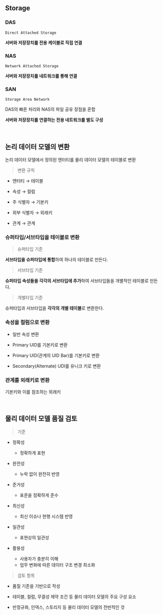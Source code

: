 ## Storage

### DAS

    Direct Attached Storage

**서버와 저장장치를 전용 케이블로 직접 연결**

### NAS

    Network Attached Storage

**서버와 저장장치를 네트워크를 통해 연결**

### SAN

    Storage Area Network

DAS의 빠른 처리와 NAS의 파일 공유 장점을 혼합

**서버와 저장장치를 연결하는 전용 네트워크를 별도 구성**

<br/>

## 논리 데이터 모델의 변환

논리 데이터 모델에서 정의된 엔터티를 물리 데이터 모델의 테이블로 변환

> 변환 규칙 

- 엔터티 → 테이블

- 속성 → 컬럼

- 주 식별자 → 기본키

- 외부 식별자 → 외래키

- 관계 → 관계

### 슈퍼타입/서브타입을 테이블로 변환

> 슈퍼타입 기준

**서브타입을 슈퍼타입에 통합**하여 하나의 테이블로 만든다.

> 서브타입 기준

**슈퍼타입 속성들을 각각의 서브타입에 추가**하여 서브타입들을 개별적인 테이블로 만든다.

> 개별타입 기준

슈퍼타입과 서브타입을 **각각의 개별 테이블**로 변환한다.


### 속성을 컬럼으로 변환

- 일반 속성 변환

- Primary UID를 기본키로 변환

- Primary UID(관계의 UID Bar)를 기본키로 변환

- Secondary(Alternate) UDI를 유니크 키로 변환

### 관계를 외래키로 변환

기본키와 이를 참조하는 외래키

<br/>

## 물리 데이터 모델 품질 검토

> 기준

- 정확성
    - 정확하게 표현

- 완전성
    - 누락 없이 완전히 반영

- 준거성
    - 표준을 정확하게 준수

- 최신성
    - 최신 이슈나 현행 시스템 반영

- 일관성
    - 표현상의 일관성

- 활용성
    - 사용자가 충분히 이해
    - 업무 변화에 따른 데이터 구조 변경 최소화

> 검토 항목

- 품질 기준을 기반으로 작성

- 테이블, 컬럼, 무결성 제약 조건 등 물리 데이터 모델의 주요 구성 요소

- 반정규화, 인덱스, 스토리지 등 물리 데이터 모델의 전반적인 것